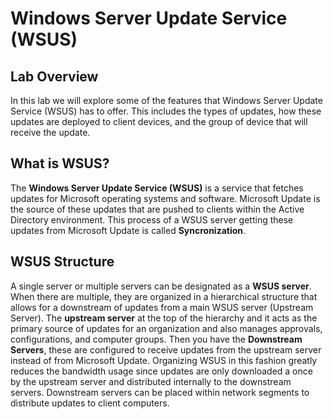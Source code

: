 # Windows Server Update Service (WSUS)

## Lab Overview
In this lab we will explore some of the features that Windows Server Update Service (WSUS) has to offer. This includes the types of updates, how these updates are deployed to client devices, and the group of device that will receive the update.

## What is WSUS?
The **Windows Server Update Service (WSUS)** is a service that fetches updates for Microsoft operating systems and software. Microsoft Update is the source of these updates that are pushed to clients within the Active Directory environment. This process of a WSUS server getting these updates from Microsoft Update is called **Syncronization**.

## WSUS Structure
A single server or multiple servers can be designated as a **WSUS server**. When there are multiple, they are organized in a hierarchical structure that allows for a downstream of updates from a main WSUS server (Upstream Server). The **upstream server** at the top of the hierarchy and it acts as the primary source of updates for an organization and also manages approvals, configurations, and computer groups. Then you have the **Downstream Servers**, these are configured to receive updates from the upstream server instead of from Microsoft Update. Organizing WSUS in this fashion greatly reduces the bandwidth usage since updates are only downloaded a once by the upstream server and distributed internally to the downstream servers. Downstream servers can be placed within network segments to distribute updates to client computers.


